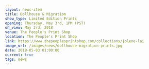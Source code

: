 ```yaml
---
layout: news-item
title: Dollhouse & Migration
show_type: Limited Edition Prints
opening: Thursday, May 3rd, 1PM (PST)
on_view: May 3rd, 2018
venue: The People's Print Shop
location: The People's Print Shop
link: https://www.thepeoplesprintshop.com/collections/jolene-lai
image_url: /images/news/dollhouse-migration-prints.jpg
date: 2018-05-03 01:00:00
current: true
tags: news
---
```

